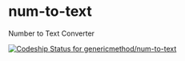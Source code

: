# num-to-text
Number to Text Converter

[ ![Codeship Status for genericmethod/num-to-text](https://codeship.com/projects/58bbbb40-3c3c-0133-e335-3ebbb4d77cd4/status?branch=master)](https://codeship.com/projects/102232)